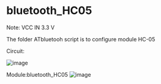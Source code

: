 # bluetooth_HC05


Note: VCC IN 3.3 V

The folder ATbluetooh script is to configure module HC-05


Circuit:

![image](https://user-images.githubusercontent.com/93759057/140605174-91f82841-fefe-4daf-9f76-f3e1e8ec479a.png)

Module:bluetooth_HC05
![image](https://user-images.githubusercontent.com/93759057/140642698-1095407a-4a49-435f-a2f1-615372b781f9.png)

